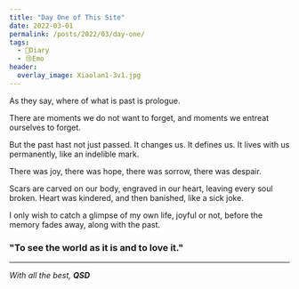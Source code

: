 ```yaml
---
title: "Day One of This Site"
date: 2022-03-01
permalink: /posts/2022/03/day-one/
tags:
  - 📘Diary
  - 😢Emo
header:
  overlay_image: Xiaolan1-3v1.jpg
---
```



As they say, where of what is past is prologue.


There are moments we do not want to forget, and moments we entreat ourselves to forget. 

But the past hast not just passed. It changes us. It defines us. It lives with us permanently, like an indelible mark. 

There was joy, there was hope, there was sorrow, there was despair. 

Scars are carved on our body, engraved in our heart, leaving every soul broken. Heart was kindered, and then banished, like a sick joke.

I only wish to catch a glimpse of my own life, joyful or not, before the memory fades away, along with the past.

### "To see the world as it is and to love it."



---
*With all the best,*
***QSD***